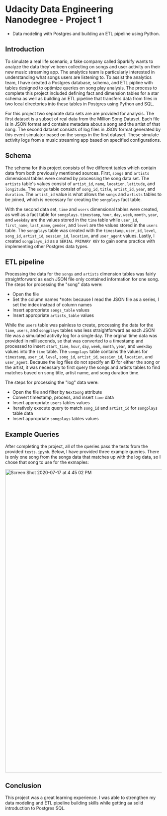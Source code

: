 # Udacity Data Engineering Nanodegree - Project 1

- Data modeling with Postgres and building an ETL pipeline using Python. 


## Introduction

To simulate a real life scenario, a fake company called Sparkify wants to analyze the data they've been collecting on songs and user activity on their new music streaming app. The analytics team is particularly interested in understanding what songs users are listening to. To assist the analytics team, I have created a Postgres database, schema, and ETL pipline with tables designed to optimize queries on song play analysis. The process to complete this project included defining fact and dimension tables for a star schema as well as building an ETL pipeline that transfers data from files in two local directories into these tables in Postgres using Python and SQL.


For this project two separate data sets are are provided for analysis. The first dataset is a subset of real data from the Million Song Dataset. Each file is in JSON format and contains metadata about a song and the artist of that song. The second dataset consists of log files in JSON format generated by this event simulator based on the songs in the first dataset. These simulate activity logs from a music streaming app based on specified configurations.


## Schema
The schema for this project consists of five different tables which contain data from both previously mentioned sources. First, `songs` and `artists` dimensional tables were created by processing the song data set. The `artists` table's values consist of `artist_id`, `name`, `location`, `latitude`, and `longitude`. The `songs` table consist of `song_id`, `title`, `artist_id`, `year`, and `duration`. The `artist_id` value is what allows the `songs` and `artists` tables to be joined, which is necessary for creating the `songplays` fact table.

With the second data set, `time` and `users` dimensional tables were created, as well as a fact table for `songplays`. `timestamp`, `hour`, `day`, `week`, `month`, `year`, and `weekday` are the values stored in the `time` table while `user_id`, `first_name`, `last_name`, `gender`, and `level` are the values stored in the `users` table. The `songplays` table was created with the `timestamp`, `user_id`, `level`, `song_id`, `artist_id`, `session_id`, `location`, and `user_agent` values. Lastly, I created `songplays_id` as a `SERIAL PRIMARY KEY` to gain some practice with implementing other Postgres data types.



## ETL pipeline

Processing the data for the `songs` and `artists` dimension tables was fairly straightforward as each JSON file only contained information for one song. The steps for processing the "song" data were:
- Open the file
- Set the column names *note: because I read the JSON file as a series, I set the index instead of column names
- Insert appropriate `songs_table` values
- Insert appropriate `artists_table` values


While the `users` table  was painless to create, processing the data for the `time`, `users`, and `songplays` tables was less straightforward as each JSON file was a simulated activity log for a single day.  The orginal time data was provided in milliseconds, so that was converted to a timestamp and processed to insert `start_time`, `hour`, `day`, `week`, `month`, `year`, and `weekday` values into the `time` table. The `songplays` table contains the values for `timestamp`, `user_id`, `level`, `song_id`, `artist_id`, `session_id`, `location`, and `user_agent`. Because the log files do not specify an ID for either the song or the artist, it was necessary to first query the songs and artists tables to find matches based on song title, artist name, and song duration time.


The steps for processing the "log" data were:
- Open the file and filter by `NextSong` attribute
- Convert timestamp, process, and insert `time` data
- Insert appropriate `users` tables values
- Iteratively execute query to match `song_id` and `artist_id` for `songplays` table data
- Insert appropriate `songplays` tables values



## Example Queries
After completing the project, all of the queries pass the tests from the provided `tests.ipynb`. Below, I have provided three example queries. There is only one song from the songs data that matches up with the log data, so I chose that song to use for the exmaples:

<img width="972" alt="Screen Shot 2020-07-17 at 4 45 02 PM" src="https://user-images.githubusercontent.com/34200538/87829358-ef88a180-c84c-11ea-808f-9f1eebdf306b.png">


## Conclusion
This project was a great learning experience. I was able to strengthen my data modeling and ETL pipeline building skills while getting aa solid introduction to Postgres SQL. 
